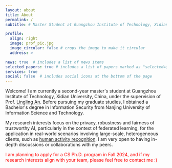 ```yaml
---
layout: about
title: About
permalink: /
subtitle: # Master Student at Guangzhou Institute of Technology, Xidian University, China

profile:
  align: right
  image: prof_pic.jpg
  image_circular: false # crops the image to make it circular
  address: >

news: true  # includes a list of news items
selected_papers: true # includes a list of papers marked as "selected={true}"
services: true
social: false  # includes social icons at the bottom of the page
---
```


Welcome! I am currently a second-year master's student at Guangzhou Institute of Technology, Xidian University, China, under the supervision of Prof. [Lingling An](https://scholar.google.com/citations?hl=zh-CN&user=DZuZUBYAAAAJ&view_op=list_works&sortby=pubdate). Before pursuing my graduate studies, I obtained a Bachelor's degree in Information Security from Nanjing University of Information Science and Technology.

My research interests focus on the privacy, robustness and fairness of trustworthy AI, particularly in the context of federated learning, for the application in real-world scenarios involving large-scale, heterogeneous clients, such as [human activity recognition](https://dl.acm.org/doi/pdf/10.1145/3580795). I am very open to having in-depth discussions or collaborations with my peers.

<span style="color:red"> I am planning to apply for a CS Ph.D. program in Fall 2024, and if my research interests align with your team, please feel free to contact me :)